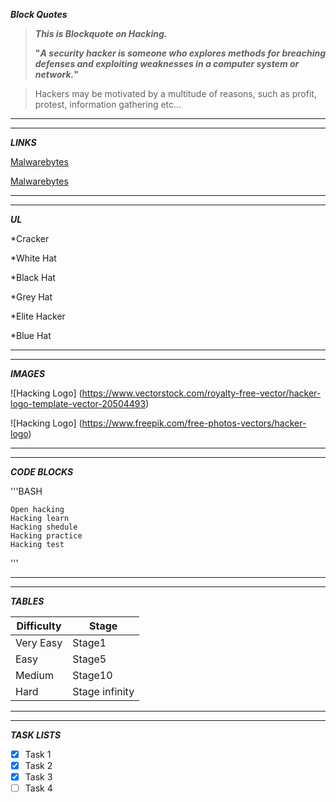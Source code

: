 <!-- Blockquote -->
***Block Quotes***
>***This is Blockquote on Hacking.***
>
>**"*A security hacker is someone who explores methods for breaching defenses and exploiting weaknesses in a computer system or network.*"** 

>Hackers may be motivated by a multitude of reasons, such as profit, protest, information gathering etc...

<!-- Horizontal Rule -->
 ---
 _ _ _ _
<!-- Links -->
***LINKS***

[Malwarebytes](https://www.malwarebytes.com/hacker/)

[Malwarebytes](https://www.malwarebytes.com/hacker/ "About Hacking")

<!-- Horizontal Rule -->
 ---
 _ _ _ _

<!-- UL -->
***UL***

*Cracker

*White Hat

*Black Hat

*Grey Hat

*Elite Hacker

*Blue Hat

<!-- Horizontal Rule -->
 ---
 _ _ _ _

<!-- Images -->
***IMAGES***

![Hacking Logo] (https://www.vectorstock.com/royalty-free-vector/hacker-logo-template-vector-20504493)

![Hacking Logo] (https://www.freepik.com/free-photos-vectors/hacker-logo)

<!-- Github Markdown -->
<!-- Horizontal Rule -->
 ---
 _ _ _ _

<!-- Code Blocks -->
***CODE BLOCKS***

'''BASH
	
    Open hacking
    Hacking learn
    Hacking shedule
    Hacking practice
    Hacking test
'''

<!-- Horizontal Rule -->
 ---
 _ _ _ _

<!-- Tables -->
***TABLES***

| **Difficulty**  | **Stage**      |
| --------------- | -------------- |
| Very Easy       | Stage1         |
| Easy            | Stage5         |
| Medium          | Stage10        |
| Hard            | Stage infinity |

<!-- Horizontal Rule -->
 ---
 _ _ _ _

<!-- Task Lists -->
***TASK LISTS***

* [x] Task 1
* [x] Task 2
* [x] Task 3
* [ ] Task 4
